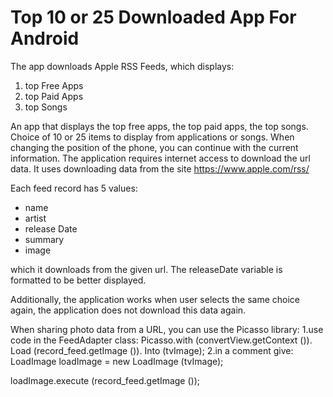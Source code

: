 # Top 10 or 25 Downloaded App For Android


The app downloads Apple RSS Feeds, which displays:
1. top Free Apps
2. top Paid Apps
3. top Songs

An app that displays the top free apps, the top paid apps, the top songs. Choice of 10 or 25 items to display from applications or songs.
When changing the position of the phone, you can continue with the current information.
The application requires internet access to download the url data. It uses downloading data from the site
https://www.apple.com/rss/

Each feed record has 5 values:
- name
- artist
- release Date
- summary
- image

which it downloads from the given url.
The releaseDate variable is formatted to be better displayed.

Additionally, the application works when user selects the same choice again, the application does not download this data again.

When sharing photo data from a URL, you can use the Picasso library:
1.use code in the FeedAdapter class:
Picasso.with (convertView.getContext ()). Load (record_feed.getImage ()). Into (tvImage);
2.in a comment give:
LoadImage loadImage = new LoadImage (tvImage);

loadImage.execute (record_feed.getImage ());
